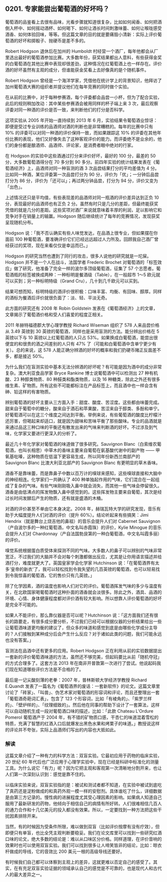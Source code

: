 ## 0201. 专家能尝出葡萄酒的好坏吗？

葡萄酒的品鉴看上去很有品味，光看步骤就知道很复杂，比如如何闻香、如何把酒倒入杯中、如何摇动酒杯、如何喝下、如何让酒长时间刺激味蕾、如何让喉咙感受酒香、如何体验回味，等等。但这篇文章的目的就是要痛毁小清新：实际上评价葡萄酒的好坏和掷骰子、抛硬币是差不多的。

Robert Hodgson 退休后在加州的 Humboldt 村经营一个酒厂，每年他都会从厂里选出最好的葡萄酒参加比赛。大多数年份，获奖结果都出人意料，有些获得金奖的白葡萄酒在其他比赛中表现却很差劲，这种情况在红葡萄酒上也一样存在。评价酒的好坏虽然有主观的成分，但谁能获金奖看上去好像真的是个随机事件。

Robert Hodgson 曾经是一个海洋学家，凭借他在统计学上的背景知识，他拜访了加州葡萄酒大赛的组织者并提议他们在每年竞赛的同时做个实验。

在从前的比赛中，对于每种参赛酒，每个评委都会品尝一小杯，但为了配合实验，此后的规则稍加改动：其中某些参赛酒会被用同样的杯子端上来 3 次，最后观察评委对同一种酒的评价是否一致，来判断他们的打分是否科学。

这项实验从 2005 年开始一直持续到 2013 年 6 月，实验结果令葡萄酒业惊讶：即便是受过专业训练的品酒师对酒的判断也是非常糟糕的。每年的比赛中只有 10% 的评委可以对同一种酒的评价保持一致，而如果跟踪这 10% 的评委在其他年份比赛的表现，他们又好像失去了这种客观评价的能力。而评委绝不是业余的，他们的身份都是酿酒师、品酒师、评论家，是消费者眼中绝对的行家。

在 Hodgson 的实验中这些酒通过打分来评价好坏，最好的 100 分，最差的 50 分，大多数葡萄酒得分在 70 多分到 90 多分。前四年实验的统计结果发表在《葡萄酒经济》上，品酒师对同一种盲测的酒 3 次品尝结果打分的平均差值为 4 分。比如同一种酒，某位评委第一次品尝打分为 90 分，评价为「优」；一分钟后品尝打分为 86 分，评价为「还可以」；再过两分钟品尝，打分为 94 分，评价又变为「出色」。

上述情况还只是平均值，有些表现差的品酒师对同一瓶酒的评价差异达到正负 10 分，表现最好的品酒师也有正负 2 分。虽然有时只是几分的差距，但最终能获奖凭借的就是几分的差距。这些奖项对酒厂来说就意味着丰厚的利润，足以影响它和竞争对手在销量上的输赢。Hodgson 随后继续统计了每年的竞赛情况，发现获奖呈现随机分布。

Hodgson 说：「我不否认确实有些人味觉发达，在品酒上很专业，但如果摆在你面前 100 种葡萄酒，要准确评价它们已经远远超过人力所及。回顾我自己酒厂曾经获过的奖项，现在来看仅仅是幸运而已。」

Hodgson 的研究当然也遭到了同行的攻击，很多人说他的研究就是一坨屎。Hodgson 并不是一个人在战斗，法国学者 Frederic Brochet 对葡萄酒的「标签效应」做了研究，他准备了完全一样的波尔多顶级葡萄酒，征集了 57 个志愿者。葡萄酒瓶的标签被换成两种：一种标明是餐酒级（Table），在一般超市 1～5 欧元就可以买到；另一种标明特级（Grand Cru），几十到几千欧元可以买到。

结果可想而知，标明特级的酒评价很积极：口味丰富、均衡、有回味、醇厚。同样的酒标为餐酒后评价就很负面了：淡、轻、平淡无奇。

此方面的研究还有 2008 年 Robin Goldstein 发表在《葡萄酒经济》上的文章，文章揭示了葡萄酒价格和受人们喜爱的程度正相关。

2011 年赫特福德郡大学心理学教授 Richard Wiseman 组织了 578 人来品尝价格从 3.49 英镑到 30 英镑的葡萄酒，同样也是采用盲测的方法。能分辨出价格在 5 英镑以下与 10 英镑以上红葡萄酒的人只占 53%。如果换成白葡萄酒，能尝出很便宜的和很贵的酒之间差别的人只有 47% 了（可能和白葡萄酒中含单宁更少有关）。总的来说，这 578 人能正确分辨酒的好坏的概率和我们扔硬币赌正反面差不多，都是接近 50%。

为什么我们在盲测实验中基本无法分辨酒的好坏呢？有可能是因为酒中的成分非常复杂。澳大利亚食品学家 Bryce Rankine 博士说葡萄酒中可以检测出 27 种有机酸、23 种醇类物质、80 种醛类和酯类物质，以及 16 种糖类，除此之外还有很多维生素、矿物质。所有这些不可能都标注在产品标签上，而且酒中也一样会含有砷、铅这样的有害物质。

辨别葡萄酒的好坏主要从三方面入手：甜度、酸度、苦涩度。这些都由味蕾完成。甜来自于葡萄中的糖分，酸来自于酒石和苹果酸，苦涩来自于醇类、多酚和单宁。好葡萄酒可以在这三个维度之间达到平衡。举例来说，有些葡萄酒的酸度比柠檬汁还厉害，但喝起来却适口，就是因为甜味和苦味平衡了那些酸味。专业的品酒就是来通过品这三种口味的平衡还有散发出来的气味来判断酒的好坏。不过涉及到气味，化学家又要进行更深入的分析了。

最近几十年化学家对葡萄酒的味道做了很多研究。Sauvignon Blanc（白索维农葡萄酒，也叫长相思）中草木的香味主要来自葡萄在氨基酸代谢中的副产物 —— 甲氧基吡嗪，这种物质在低温下更容易生成，所以同年份新西兰南部产的 Sauvignon Blanc 比澳大利亚北部产的 Sauvignon Blanc 有更明显的草木香味。

酒香不是靠味蕾，而是靠鼻子中数以百万计的嗅球来感知，这些嗅球直接和大脑中的神经相连。化学家们一共确认了 400 种单独起作用的气味，它们混合在一起组成了复杂的气味。有些气味刚刚吸入鼻中就会消失，而其他一些气味会停留很久。酒香是由低沸点的挥发物飘入鼻中感觉到的。这些挥发物主要来自葡萄，其次是经过长时间发酵后产生的物质，还有就是盛酒的木桶。

对酒的评价甚至不单由它本身决定。2008 年，赫瑞瓦特大学的研究发现，音乐有助于大幅度提升人们对酒的评价（提升 60%）。结论听起来有些搞笑：Jimi Hendrix（就是舞台上烧吉他的鼻祖）的音乐会提升人们对 Cabernet Sauvignon（产自波尔多的一种红葡萄酒，中文名叫赤霞珠）的评价，Kylie Minogue 的音乐会提升人们对 Chardonnay（产自法国勃艮第的一种白葡萄酒，中文名叫霞多丽）的评价。

嗅觉系统根据蛋白质受体来探测不同的气味。大多数人的鼻子可以辨别的气味非常宽泛，不过我们的大脑并不会对每个刺激都做出反应，尤其是让你用语言描述并给酒打分，难度就更大了。英国皇家学会化学家 Hutchinson 说：「在葡萄酒界有太多‘皇帝的新衣'了，我可以轻松找到令我失望的几百英镑的葡萄酒，也可以轻易找到令我惊喜的葡萄酒，它的售价只有几英镑。」

除了化学因素，酒的温度也影响人们对它的评价。葡萄酒挥发气味的多少与温度有关，在北欧国家喝葡萄酒时这种扑面的酒香就会淡很多。除此之外，酒具、品酒的环境、心情、身体健康程度都对评价酒有较大影响。所以想靠人评价葡萄酒的好坏是完全不可能的。

如果人不能评价，那么靠仪器是否可以呢？Hutchinson 说：「这方面我们还有很长的路要走，有很多成分要分析，不过我们已经可以根据仪器的分析结果给出一些让葡萄酒味道更均衡的建议了，但众多的味道和感觉到底是由哪些化学成分主导的？人们接触到某种成分后会产生什么反应？对于诸如此类的问题，我们可能永远也没有答案。」

盲测法在品酒中还有更多的应用。Robert Hodgson 正在利用从前的实验数据提出一套新的评价葡萄酒味道的方法，虽然还不够完美，但起码要比从前「随机夺冠」的方式合理多了。这套方法 2013 年在南非开普敦第一次进行了尝试。他说起码我们现在知道哪些评价方法是不合格的了。

最后是一记尖酸刻薄的老拳：2007 年，普林斯顿大学经济学教授 Richard E.Quandt 发表了一篇名为《葡萄酒界的废话：一套新软件》的论文。这篇文章里讨论了「砖家」、「叫兽」、伪艺术家对葡萄酒的形容词和评论，而且还整理出一套「葡萄酒奇葩词汇表」，包含了 123 个形容词，比如「有棱角的」、「紫罗兰样的」、「壁炉样的」、「纹理细致的」。然后他在同事的帮助下设计了一套算法，这样可以自动随机生成一段对葡萄酒口味的描述，比如：「此款 Chateau L'Ordure Pomerol 葡萄酒产于 2004 年，有不错的矿物质口感，干杏仁的味道混着雪松的特质，充满了智慧的红酒入口后就爆发出黑色水果和烤栗子的味道。」教授说这样的评论并不夸张，实际上品酒师们写出的内容也大抵如此。

### 解读

这篇文章介绍了一种有力的科学方法：双盲实验。它最初应用于药物的临床实验，20 世纪 60 年代后也广泛应用于心理学实验中，现在已经是科研中标准化的测量工具。为什么说它「有力」呢？因为它把主观和客观第一次清晰地分割开来，也让人们第一次深刻认识到：感觉是靠不住的。

以临床实验来说，双盲实验指的是：被试和测试者都不知道，在实验中被试到底吃了真药还是淀粉做成的和真药外观一模一样的安慰剂。具体谁吃了什么，详细数据是由第三方记录的。慢性病的进展程度尤其受心理因素的影响。如果病人知道自己服用了最新研发的药物，他倾向于相信自己的病情有所好转。人们很难相信几百人的通力合作和十几亿美元的投入都没有效果。所以，一定要找到一种方法把这些干扰因素排除开来。

当然，有的时候因为受条件所限，难以做到双盲（比如评价按摩有没有疗效），但即便只有单盲，也比全凭主观判断要稳妥。我们在论文库里可以找到一些研究红酒口味的论文，绝大多数的结论是：难以从口味区分价格。同样道理，在评价音响的效果时也可以使用双盲实验。我们可以找到很多让人啼笑皆非的结论，比如：晾衣杆做成的导线，它的音效比 200 美元一根的高级导线还要好。

有时候我们自己都可以体察到主观上的差异，这就更难以否定自己的感受了。其实，在有充足双盲实验证据的领域承认自己的感觉是不可靠的，也是现代人和古代人的最大差异之一。